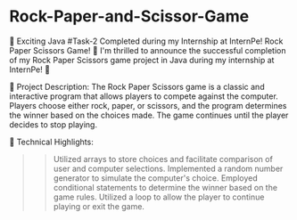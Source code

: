 # Rock-Paper-and-Scissor-Game

🔘 Exciting Java #Task-2 Completed during my Internship at InternPe! Rock Paper Scissors Game! 🔘
I'm thrilled to announce the successful completion of my Rock Paper Scissors game project in Java during my internship at InternPe! 🌟

🔹 Project Description:
The Rock Paper Scissors game is a classic and interactive program that allows players to compete against the computer. Players choose either rock, paper, or scissors, and the program determines the winner based on the choices made. The game continues until the player decides to stop playing.


🔹 Technical Highlights:
 >> Utilized arrays to store choices and facilitate comparison of user and computer selections.
 >> Implemented a random number generator to simulate the computer's choice.
 >> Employed conditional statements to determine the winner based on the game rules.
 >> Utilized a loop to allow the player to continue playing or exit the game.

